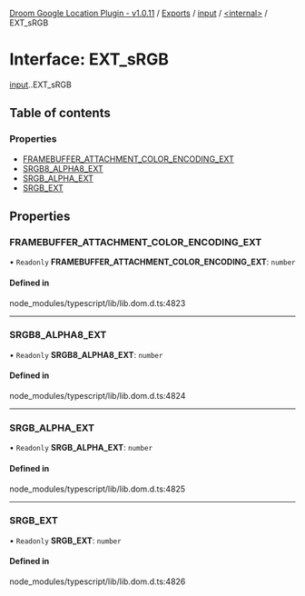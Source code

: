 [Droom Google Location Plugin - v1.0.11](../README.md) / [Exports](../modules.md) / [input](../modules/input.md) / [<internal\>](../modules/input._internal_.md) / EXT\_sRGB

# Interface: EXT\_sRGB

[input](../modules/input.md).[<internal>](../modules/input._internal_.md).EXT_sRGB

## Table of contents

### Properties

- [FRAMEBUFFER\_ATTACHMENT\_COLOR\_ENCODING\_EXT](input._internal_.EXT_sRGB.md#framebuffer_attachment_color_encoding_ext)
- [SRGB8\_ALPHA8\_EXT](input._internal_.EXT_sRGB.md#srgb8_alpha8_ext)
- [SRGB\_ALPHA\_EXT](input._internal_.EXT_sRGB.md#srgb_alpha_ext)
- [SRGB\_EXT](input._internal_.EXT_sRGB.md#srgb_ext)

## Properties

### FRAMEBUFFER\_ATTACHMENT\_COLOR\_ENCODING\_EXT

• `Readonly` **FRAMEBUFFER\_ATTACHMENT\_COLOR\_ENCODING\_EXT**: `number`

#### Defined in

node_modules/typescript/lib/lib.dom.d.ts:4823

___

### SRGB8\_ALPHA8\_EXT

• `Readonly` **SRGB8\_ALPHA8\_EXT**: `number`

#### Defined in

node_modules/typescript/lib/lib.dom.d.ts:4824

___

### SRGB\_ALPHA\_EXT

• `Readonly` **SRGB\_ALPHA\_EXT**: `number`

#### Defined in

node_modules/typescript/lib/lib.dom.d.ts:4825

___

### SRGB\_EXT

• `Readonly` **SRGB\_EXT**: `number`

#### Defined in

node_modules/typescript/lib/lib.dom.d.ts:4826
